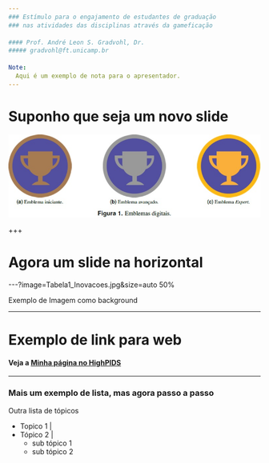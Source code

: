 ```yaml
---
### Estímulo para o engajamento de estudantes de graduação 
### nas atividades das disciplinas através da gameficação

#### Prof. André Leon S. Gradvohl, Dr.
##### gradvohl@ft.unicamp.br

Note:
  Aqui é um exemplo de nota para o apresentador.
---
```

# Suponho que seja um novo slide
![Exemplo de imagem](Figura1_Inovacoes_2017.jpg)

+++
# Agora um slide na horizontal

---?image=Tabela1_Inovacoes.jpg&size=auto 50%

Exemplo de Imagem como background

---
# Exemplo de link para web
#### Veja a <a target="_blank" href="https://highpids.ft.unicamp.br/~gradvohl">Minha página no HighPIDS</a>

---
### Mais um exemplo de lista, mas agora passo a passo

Outra lista de tópicos
- Topico 1 |
- Tópico 2 |
  - sub tópico 1
  - sub tópico 2

